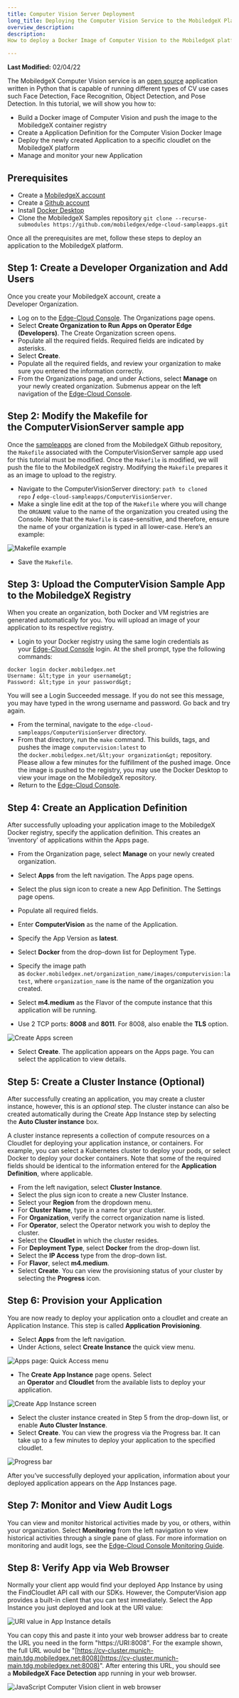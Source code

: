```yaml
---
title: Computer Vision Server Deployment
long_title: Deploying the Computer Vision Service to the MobiledgeX Platform
overview_description: 
description: 
How to deploy a Docker Image of Computer Vision to the MobiledgeX platform

---
```


**Last Modified:** 02/04/22

The MobiledgeX Computer Vision service is an [open source](https://github.com/mobiledgex/edge-cloud-sampleapps.git) application written in Python that is capable of running different types of CV use cases such Face Detection, Face Recognition, Object Detection, and Pose Detection. In this tutorial, we will show you how to:

- Build a Docker image of Computer Vision and push the image to the MobiledgeX container registry
- Create a Application Definition for the Computer Vision Docker Image
- Deploy the newly created Application to a specific cloudlet on the MobiledgeX platform
- Manage and monitor your new Application

## Prerequisites

- Create a [MobiledgeX account](https://console.mobiledgex.net/site1?pg=1)
- Create a [Github account](https://github.com/)
- Install [Docker Desktop](https://www.docker.com/products/docker-desktop)
- Clone the MobiledgeX Samples repository `git clone --recurse-submodules https://github.com/mobiledgex/edge-cloud-sampleapps.git`

Once all the prerequisites are met, follow these steps to deploy an application to the MobiledgeX platform.

## Step 1: Create a Developer Organization and Add Users

Once you create your MobiledgeX account, create a Developer Organization.

- Log on to the [Edge-Cloud Console](https://console.mobiledgex.net/). The Organizations page opens.
- Select **Create Organization to Run Apps on Operator Edge (Developers)**. The Create Organization screen opens.
- Populate all the required fields. Required fields are indicated by asterisks.
- Select **Create**.
- Populate all the required fields, and review your organization to make sure you entered the information correctly.
- From the Organizations page, and under Actions, select **Manage** on your newly created organization. Submenus appear on the left navigation of the [Edge-Cloud Console](https://console.mobiledgex.net/).


## Step 2: Modify the Makefile for the **ComputerVisionServer** sample app

Once the [sampleapps](https://github.com/mobiledgex/edge-cloud-sampleapps.git) are cloned from the MobiledgeX Github repository, the `Makefile` associated with the ComputerVisionServer sample app used for this tutorial must be modified. Once the `Makefile` is modified, we will push the file to the MobiledgeX registry. Modifying the `Makefile` prepares it as an image to upload to the registry.

- Navigate to the ComputerVisionServer directory: `path to cloned repo` **/** `edge-cloud-sampleapps/ComputerVisionServer`.
- Make a single line edit at the top of the `Makefile` where you will change the `ORGNAME` value to the name of the organization you created using the Console. Note that the `Makefile` is case-sensitive, and therefore, ensure the name of your organization is typed in all lower-case. Here’s an example:


![Makefile example](/developer/assets/developer-ui-guide/makefile-example.png "Makefile example")


- Save the `Makefile`.


## Step 3: Upload the ComputerVision</strong> Sample App to the MobiledgeX Registry

When you create an organization, both Docker and VM registries are generated automatically for you. You will upload an image of your application to its respective registry.

- Login to your Docker registry using the same login credentials as your [Edge-Cloud Console](https://console.mobiledgex.net/site1?pg=1) login. At the shell prompt, type the following commands:


```
docker login docker.mobiledgex.net
Username: &lt;type in your username&gt;
Password: &lt;type in your password&gt;
```

You will see a Login Succeeded message. If you do not see this message, you may have typed in the wrong username and password. Go back and try again.

- From the terminal, navigate to the `edge-cloud-sampleapps/ComputerVisionServer` directory.
- From that directory, run the `make` command. This builds, tags, and pushes the image `computervision:latest` to the `docker.mobiledgex.net/&lt;your organization&gt;` repository. Please allow a few minutes for the fulfillment of the pushed image. Once the image is pushed to the registry, you may use the Docker Desktop to view your image on the MobiledgeX repository.
- Return to the [Edge-Cloud Console](https://console.mobiledgex.net/).


## Step 4: Create an Application Definition

After successfully uploading your application image to the MobiledgeX Docker registry, specify the application definition. This creates an ’inventory’ of applications within the Apps page.

- From the Organization page, select **Manage** on your newly created organization.
- Select **Apps** from the left navigation. The Apps page opens.
- Select the plus sign icon to create a new App Definition. The Settings page opens.
- Populate all required fields.


- Enter **ComputerVision** as the name of the Application.
- Specify the App Version as **latest**.
- Select **Docker** from the drop-down list for Deployment Type.
- Specify the image path as `docker.mobiledgex.net/organization_name/images/computervision:latest`, where `organization_name` is the name of the organization you created.
- Select **m4.medium** as the Flavor of the compute instance that this application will be running.
- Use 2 TCP ports: **8008** and **8011**. For 8008, also enable the **TLS** option.

![Create Apps screen](/developer/assets/how-to-deploy-a-backend-application-to-mobiledgex/app-defv2.png "Create Apps screen")


- Select **Create**. The application appears on the Apps page. You can select the application to view details.


## Step 5: Create a Cluster Instance (Optional)

After successfully creating an application, you may create a cluster instance, however, this is an *optional* step. The cluster instance can also be created automatically during the Create App Instance step by selecting the **Auto Cluster instance** box.

A cluster instance represents a collection of compute resources on a Cloudlet for deploying your application instance, or containers. For example, you can select a Kubernetes cluster to deploy your pods, or select Docker to deploy your docker containers. Note that some of the required fields should be identical to the information entered for the **Application Definition**, where applicable.

- From the left navigation, select **Cluster Instance**.
- Select the plus sign icon to create a new Cluster Instance.
- Select your **Region** from the dropdown menu.
- For **Cluster Name**, type in a name for your cluster.
- For **Organization**, verify the correct organization name is listed.
- For **Operator**, select the Operator network you wish to deploy the cluster.
- Select the **Cloudlet** in which the cluster resides.
- For **Deployment Type**, select **Docker** from the drop-down list.
- Select the **IP Access** type from the drop-down list.
- For **Flavor**, select **m4.medium**.
- Select **Create**. You can view the provisioning status of your cluster by selecting the **Progress** icon.


## Step 6: Provision your Application

You are now ready to deploy your application onto a cloudlet and create an Application Instance. This step is called **Application Provisioning**.

- Select **Apps** from the left navigation.
- Under Actions, select **Create Instance** the quick view menu.


![Apps page: Quick Access menu](/developer/assets/how-to-deploy-a-backend-application-to-mobiledgex/actions-launch-buttonv2.png "Apps page: Quick Access menu")


- The **Create App Instance** page opens. Select an **Operator** and **Cloudlet** from the available lists to deploy your application.


![Create App Instance screen](/developer/assets/how-to-deploy-a-backend-application-to-mobiledgex/create-app-instv2.png "Create App Instance screen")


- Select the cluster instance created in Step 5 from the drop-down list, or enable **Auto Cluster Instance**.
- Select **Create**. You can view the progress via the Progress bar. It can take up to a few minutes to deploy your application to the specified cloudlet.


![Progress bar](/developer/assets/how-to-deploy-a-backend-application-to-mobiledgex/progress-bar.png "Progress bar")

After you’ve successfully deployed your application, information about your deployed application appears on the App Instances page.

## Step 7: Monitor and View Audit Logs

You can view and monitor historical activities made by you, or others, within your organization. Select **Monitoring** from the left navigation to view historical activities through a single pane of glass. For more information on monitoring and audit logs, see the [Edge-Cloud Console Monitoring Guide](/developer/deployments/monitoring-and-metrics/index.md).

## Step 8: Verify App via Web Browser

Normally your client app would find your deployed App Instance by using the FindCloudlet API call with our SDKs. However, the ComputerVision app provides a built-in client that you can test immediately. Select the App Instance you just deployed and look at the URI value:

![URI value in App Instance details](/developer/assets/how-to-deploy-a-backend-application-to-mobiledgex/app-inst-uri.png "URI value in App Instance details")

You can copy this and paste it into your web browser address bar to create the URL you need in the form "https://URI:8008". For the example shown, the full URL would be "[https://cv-cluster.munich-main.tdg.mobiledgex.net:8008](https://cv-cluster.munich-main.tdg.mobiledgex.net:8008)". After entering this URL, you should see a **MobiledgeX Face Detection** app running in your web browser.

![JavaScript Computer Vision client in web browser](/developer/assets/how-to-deploy-a-backend-application-to-mobiledgex/cv-javascript-client.jpg "JavaScript Computer Vision client in web browser")

